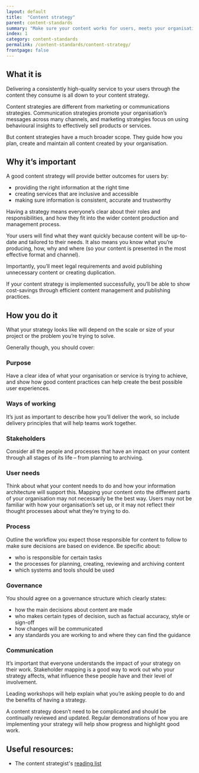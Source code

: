 ```yaml
---
layout: default
title:  "Content strategy"
parent: content-standards
summary: "Make sure your content works for users, meets your organisation’s aims and provides a consistent experience across channels."
index: 1
category: content-standards
permalink: /content-standards/content-strategy/
frontpage: false
---
```


## What it is

Delivering a consistently high-quality service to your users through the content they consume is all down to your content strategy.

Content strategies are different from marketing or communications strategies. Communication strategies promote your organisation’s messages across many channels, and marketing strategies focus on using behavioural insights to effectively sell products or services.

But content strategies have a much broader scope. They guide how you plan, create and maintain all content created by your organisation.

## Why it’s important

A good content strategy will provide better outcomes for users by:

* providing the right information at the right time
* creating services that are inclusive and accessible
* making sure information is consistent, accurate and trustworthy

Having a strategy means everyone’s clear about their roles and responsibilities, and how they fit into the wider content production and management process.

Your users will find what they want quickly because content will be up-to-date and tailored to their needs. It also means you know what you’re producing, how, why and where (so your content is presented in the most effective format and channel).

Importantly, you’ll meet legal requirements and avoid publishing unnecessary content or creating duplication.

If your content strategy is implemented successfully, you’ll be able to show cost-savings through efficient content management and publishing practices.

## How you do it

What your strategy looks like will depend on the scale or size of your project or the problem you’re trying to solve.

Generally though, you should cover:

### Purpose

Have a clear idea of what your organisation or service is trying to achieve, and show how good content practices can help create the best possible user experiences.

### Ways of working

It’s just as important to describe how you’ll deliver the work, so include delivery principles that will help teams work together.

### Stakeholders

Consider all the people and processes that have an impact on your content through all stages of its life – from planning to archiving.

### User needs

Think about what your content needs to do and how your information architecture will support this. Mapping your content onto the different parts of your organisation may not necessarily be the best way. Users may not be familiar with how your organisation’s set up, or it may not reflect their thought processes about what they’re trying to do.

### Process

Outline the workflow you expect those responsible for content to follow to make sure decisions are based on evidence. Be specific about:

* who is responsible for certain tasks
* the processes for planning, creating, reviewing and archiving content
* which systems and tools should be used

### Governance

You should agree on a governance structure which clearly states:

* how the main decisions about content are made
* who makes certain types of decision, such as factual accuracy, style or sign-off
* how changes will be communicated
* any standards you are working to and where they can find the guidance

### Communication

It’s important that everyone understands the impact of your strategy on their work. Stakeholder mapping is a good way to work out who your strategy affects, what influence these people have and their level of involvement.

Leading workshops will help explain what you’re asking people to do and the benefits of having a strategy.

A content strategy doesn’t need to be complicated and should be continually reviewed and updated. Regular demonstrations of how you are implementing your strategy will help show progress and highlight good work.

## Useful resources:

* The content strategist's [reading list](https://www.braintraffic.com/blog/the-content-strategists-reading-list)
